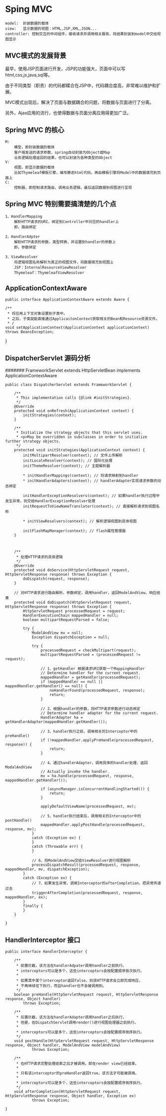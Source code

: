 # Sping MVC

	model:	封装数据的载体
	view:	显示数据的视图：HTML,JSP,XML,JSON...
	controller:	控制交互的中间组件，接收请求并调用相关服务，将结果封装到model中交给视图显示

## MVC模式的发展背景
最早，使用JSP页面进行开发，JSP的功能强大，页面中可以写html,css,js,java,sql等。

由于不同类型（职责）的代码都糅合在JSP中，代码耦合度高，非常难以维护和扩展。

MVC模式出现后，解决了页面与数据耦合的问题，将数据与页面进行了分离。

另外，Ajax应用的流行，也使得数据与页面分离应用得更加广泛。
	

## Spring MVC 的核心
	M: 
		模型，即封装数据的载体
		客户端发送的请求参数，spring自动封装为Object或Map 
		业务逻辑处理返回的结果，也可以封装为各种类型的Object
	V:
		视图，即显示数据的载体
		比如Thymeleaf模板引擎，编写静态html代码，再由模板引擎将Model中的数据填充到页面上
	C:
		控制器，即控制请求路由，调用业务逻辑，最后返回数据到视图进行呈现
	

## Spring MVC 特别需要搞清楚的几个点
	1、HandlerMapping	
		解析HTTP请求的URI，绑定到Controller中对应的handler上
		即，路由绑定

	2、HandlerAdpter		
		解析HTTP请求的参数，类型转换，并设置到handler的参数上
		即，参数绑定

	3、ViewResolver		
		将逻辑视图名称解析为真正的视图文件，将数据填充到视图上
		JSP：InternalResourceViewResolver
		Thymeleaf：ThymeleafViewResolver


## ApplicationContextAware
	
	public interface ApplicationContextAware extends Aware {

	/**
	 * 将应用上下文对象设置到子类中。
	 * 之后，子类就能直接通过ApplicaitonContext获取相关的Bean和Resource资源文件。
	 * /
	void setApplicationContext(ApplicationContext applicationContext) throws BeansException;

}

## DispatcherServlet 源码分析

####### FrameworkServlet extends HttpServletBean implements ApplicationContextAware 

	public class DispatcherServlet extends FrameworkServlet {

		/**
		 * This implementation calls {@link #initStrategies}.
		 */
		@Override
		protected void onRefresh(ApplicationContext context) {
			initStrategies(context);
		}
	
		/**
		 * Initialize the strategy objects that this servlet uses.
		 * <p>May be overridden in subclasses in order to initialize further strategy objects.
		 */
		protected void initStrategies(ApplicationContext context) {
			initMultipartResolver(context);	// 文件上传解析
			initLocaleResolver(context); // 国际化处理
			initThemeResolver(context); // 主题解析器
			
			* initHandlerMappings(context); // 将请求映射到handler
			* initHandlerAdapters(context); // handlerAdapter实现请求参数的动态绑定
			
			initHandlerExceptionResolvers(context); // 如果handler执行过程中发生异常，则交给HandlerExceptionResolver处理
			initRequestToViewNameTranslator(context); // 直接解析请求到视图名称
			
			* initViewResolvers(context); // 解析逻辑视图到具体视图
			
			initFlashMapManager(context); // flash属性管理器
		}

#
		/**
		 * 处理HTTP请求的具体逻辑
		 */
		@Override
		protected void doService(HttpServletRequest request, HttpServletResponse response) throws Exception {
			doDispatch(request, response);
		}
		
		// 对HTTP请求进行路由解析，参数绑定，调用handler，返回ModelAndView，响应结果
		protected void doDispatch(HttpServletRequest request, HttpServletResponse response) throws Exception {
			HttpServletRequest processedRequest = request;
			HandlerExecutionChain mappedHandler = null;
			boolean multipartRequestParsed = false;
	
			try {
				ModelAndView mv = null;
				Exception dispatchException = null;
	
				try {
					processedRequest = checkMultipart(request);
					multipartRequestParsed = (processedRequest != request);
					
					// 1、getHandler 根据请求URI获取一个MappingHandler
					// Determine handler for the current request.
					mappedHandler = getHandler(processedRequest);
					if (mappedHandler == null || mappedHandler.getHandler() == null) {
						noHandlerFound(processedRequest, response);
						return;
					}
					
					// 2、根据handler的参数，将HTTP请求参数进行动态绑定
					// Determine handler adapter for the current request.
					HandlerAdapter ha = getHandlerAdapter(mappedHandler.getHandler());
					
					// 3、handler执行之前，调用相关的Interceptor中的preHandle()
					if (!mappedHandler.applyPreHandle(processedRequest, response)) {
						return;
					}
					
					// 4、通过handlerAdapter，调用具体的handler处理，返回ModalAndView
					// Actually invoke the handler.
					mv = ha.handle(processedRequest, response, mappedHandler.getHandler());
	
					if (asyncManager.isConcurrentHandlingStarted()) {
						return;
					}
					
					applyDefaultViewName(processedRequest, mv);
					
					// 5、handler执行结束后，调用相关的Interceptor中的postHandle()
					mappedHandler.applyPostHandle(processedRequest, response, mv);
				}
				catch (Exception ex) {
				}
				catch (Throwable err) {
				}
				
				// 6、将ModelAndView交给ViewResolver进行视图解析
				processDispatchResult(processedRequest, response, mappedHandler, mv, dispatchException);
			}
			catch (Exception ex) {
				// 7、如果发生异常，调用Interceptor的afterCompletion，把异常传递过去
				triggerAfterCompletion(processedRequest, response, mappedHandler, ex);
			}
			finally {
			}
		}

	}


## HandlerInterceptor 接口

	public interface HandlerInterceptor {

		/**
		 * 前置拦截，该方法在handlerAdpater调用handler之前执行。
		 * interceptors可以是多个，这些interceptors会按配置顺序依次执行。
		 * 
		 * 如果其中某个interceptor返回false，则该HTTP请求会立即完成响应，
		 * 不再继续往下执行，而且handler也不会被调用到。
		 */
		boolean preHandle(HttpServletRequest request, HttpServletResponse response, Object handler)
		    throws Exception;
	
		/**
		 * 后置拦截，该方法在handlerAdapter调用handler之后执行，
		 * 但是，在DispatchServlet调用render()进行视图处理器之前执行。
		 * 
		 * interceptors可以是多个，这些interceptors会按配置顺序倒序执行。
		 */
		void postHandle(HttpServletRequest request, HttpServletResponse response, Object handler, ModelAndView modelAndView)
				throws Exception;
	
		/**
		 * 在HTTP请求完整处理结束之后才被调用，即在render view已经结束。
		 * 
		 * 只有该interceptor的preHandler返回true，该方法才可能被调用。
		 * 
		 * interceptors可以是多个，这些interceptors会按配置顺序倒序执行。
		 */
		void afterCompletion(HttpServletRequest request, HttpServletResponse response, Object handler, Exception ex)
				throws Exception;
	
	}

	